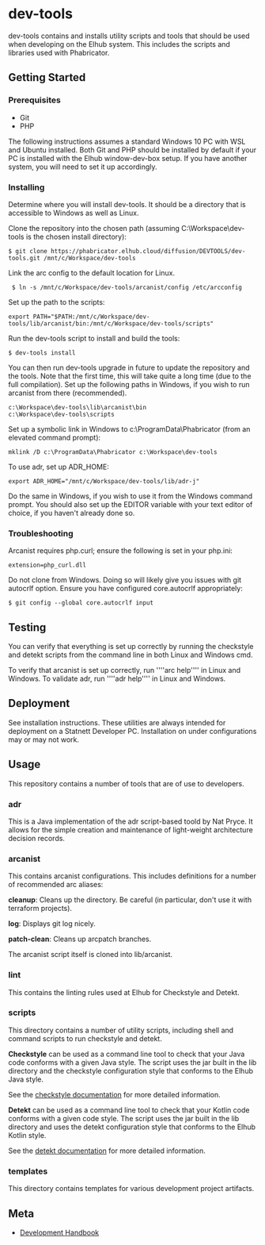 # dev-tools

dev-tools contains and installs utility scripts and tools that should be used
when developing on the Elhub system. This includes the scripts and libraries
used with Phabricator.

## Getting Started

### Prerequisites

* Git
* PHP

The following instructions assumes a standard Windows 10 PC with WSL and Ubuntu
installed. Both Git and PHP should be installed by default if your PC is
installed with the Elhub window-dev-box setup. If you have another system,
you will need to set it up accordingly.

### Installing

Determine where you will install dev-tools. It should be a directory that is
accessible to Windows as well as Linux.

Clone the repository into the chosen path (assuming C:\Workspace\dev-tools is the chosen install directory):

    $ git clone https://phabricator.elhub.cloud/diffusion/DEVTOOLS/dev-tools.git /mnt/c/Workspace/dev-tools

Link the arc config to the default location for Linux.

     $ ln -s /mnt/c/Workspace/dev-tools/arcanist/config /etc/arcconfig

Set up the path to the scripts:

    export PATH="$PATH:/mnt/c/Workspace/dev-tools/lib/arcanist/bin:/mnt/c/Workspace/dev-tools/scripts"

Run the dev-tools script to install and build the tools:

    $ dev-tools install

You can then run dev-tools upgrade in future to update the repository and
the tools. Note that the first time, this will take quite a long time (due to
the full compilation). Set up the following paths in Windows, if you wish to
run arcanist from there (recommended).

    c:\Workspace\dev-tools\lib\arcanist\bin
    c:\Workspace\dev-tools\scripts

Set up a symbolic link in Windows to c:\ProgramData\Phabricator (from an
elevated command prompt):

    mklink /D c:\ProgramData\Phabricator c:\Workspace\dev-tools

To use adr, set up ADR_HOME:

    export ADR_HOME="/mnt/c/Workspace/dev-tools/lib/adr-j"

Do the same in Windows, if you wish to use it from the Windows command prompt.
You should also set up the EDITOR variable with your text editor of choice, if
you haven't already done so.

### Troubleshooting

Arcanist requires php.curl; ensure the following is set in your php.ini:

    extension=php_curl.dll

Do not clone from Windows. Doing so will likely give you issues with git
autocrlf option. Ensure you have configured core.autocrlf appropriately:

    $ git config --global core.autocrlf input

## Testing

You can verify that everything is set up correctly by running the checkstyle
and detekt scripts from the command line in both Linux and Windows cmd.

To verify that arcanist is set up correctly, run ''''arc help'''' in Linux
and Windows. To validate adr, run ''''adr help'''' in Linux and Windows.

## Deployment

See installation instructions. These utilities are always intended for
deployment on a Statnett Developer PC. Installation on under configurations
may or may not work.

## Usage

This repository contains a number of tools that are of use to developers.

### adr

This is a Java implementation of the adr script-based toold by Nat Pryce. It
allows for the simple creation and maintenance of light-weight architecture
decision records.

### arcanist

This contains arcanist configurations. This includes definitions for a number
of recommended arc aliases:

**cleanup**: Cleans up the directory. Be careful (in particular, don't use it
with terraform projects).

**log**: Displays git log nicely.

**patch-clean**: Cleans up arcpatch branches.

The arcanist script itself is cloned into lib/arcanist.

### lint

This contains the linting rules used at Elhub for Checkstyle and Detekt.

### scripts

This directory contains a number of utility scripts, including shell and
command scripts to run checkstyle and detekt.

**Checkstyle** can be used as a command line tool to check that your Java code
conforms with a given Java style. The script uses the jar built in the lib
directory and the checkstyle configuration style that conforms to the Elhub
Java style.

See the [checkstyle documentation](http://checkstyle.sourceforge.net/cmdline.html)
for more detailed information.

**Detekt** can be used as a command line tool to check that your Kotlin code
conforms with a given code style. The script uses the jar built in the lib
directory and uses the detekt configuration style that conforms to the Elhub
Kotlin style.

See the [detekt documentation](https://arturbosch.github.io/detekt/) for more
detailed information.

### templates

This directory contains templates for various development project artifacts.

## Meta

* [Development Handbook](https://confluence.elhub.org/display/DEV/Handbook)

